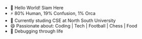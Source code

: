 - 👋 Hello World! Siam Here
- ⚡ 80% Human, 19% Confusion, 1% Orca
- 🌱 Currently studing CSE at North South University
- 😄 Passionate about: Coding | Tech | Football | Chess | Food
- 🔨 Debugging through life


<!---
confusedOrca/confusedOrca is a ✨ special ✨ repository because its `README.md` (this file) appears on your GitHub profile.
You can click the Preview link to take a look at your changes.
--->
